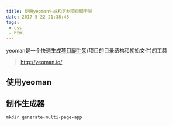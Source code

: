 ```yaml
---
title: 使用yeoman生成和定制项目脚手架
date: 2017-5-22 21:38:48
tags:
 - css
 - html
---
```


yeoman是一个快速生成<U>项目脚手架</U>(项目的目录结构和初始文件)的工具
> http://yeoman.io/

<!-- more -->
## 使用yeoman

## 制作生成器
`mkdir generate-multi-page-app`
